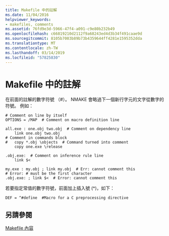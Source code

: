 ```yaml
---
title: Makefile 中的註解
ms.date: 11/04/2016
helpviewer_keywords:
- makefiles, comments
ms.assetid: 76fd9e3d-5966-47f4-a091-c9e80b232b49
ms.openlocfilehash: c66819210d2112f9a68243ed4d3b34f491caae9d
ms.sourcegitcommit: 8105b7003b89b73b4359644ff4281e1595352dda
ms.translationtype: MT
ms.contentlocale: zh-TW
ms.lasthandoff: 03/14/2019
ms.locfileid: "57825830"
---
```

# <a name="comments-in-a-makefile"></a>Makefile 中的註解

在前面的註解的數字符號 （#）。 NMAKE 會略過下一個新行字元的文字從數字的符號。 例如：

```
# Comment on line by itself
OPTIONS = /MAP  # Comment on macro definition line

all.exe : one.obj two.obj  # Comment on dependency line
    link one.obj two.obj
# Comment in commands block
#   copy *.obj \objects  # Command turned into comment
    copy one.exe \release

.obj.exe:  # Comment on inference rule line
    link $<

my.exe : my.obj ; link my.obj  # Err: cannot comment this
# Error: # must be the first character
.obj.exe: ; link $<  # Error: cannot comment this
```

若要指定常值的數字符號，前面加上插入號 (**^**)，如下：

```
DEF = ^#define  #Macro for a C preprocessing directive
```

## <a name="see-also"></a>另請參閱

[Makefile 內容](contents-of-a-makefile.md)
